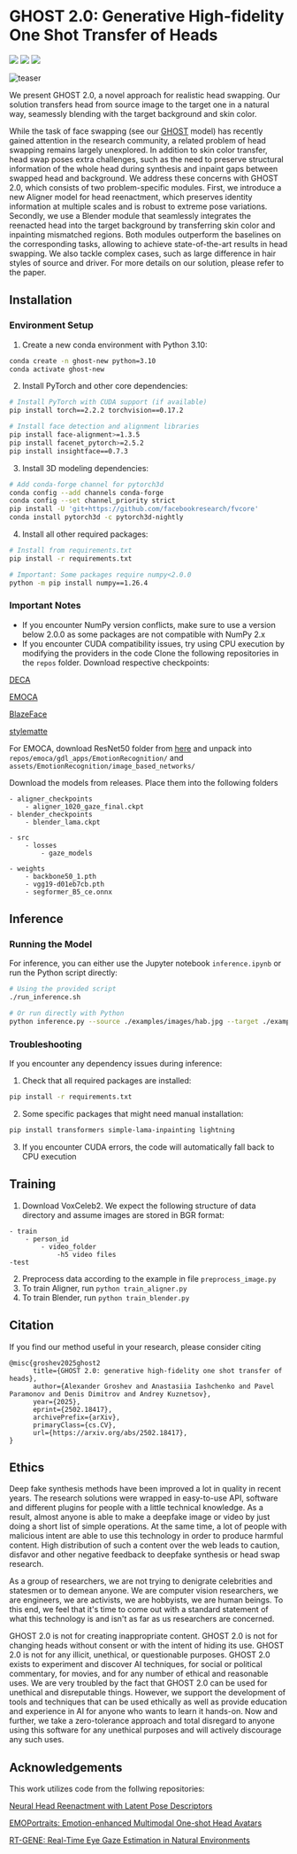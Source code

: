 # GHOST 2.0: Generative High-fidelity One Shot Transfer of Heads

<a href='https://arxiv.org/abs/2502.18417'><img src='https://img.shields.io/badge/Paper-Arxiv-red'></a>        <a href='https://huggingface.co/spaces/ai-forever/GHOST-2.0'><img src='https://img.shields.io/badge/%F0%9F%A4%97%20Hugging%20Face-Demo-green'></a>        <a href='https://ai-forever.github.io/ghost-2.0/'><img src='https://img.shields.io/badge/Project-Page-blue?style=flat&logo=Google%20chrome&logoColor=blue'></a>

![teaser](https://github.com/user-attachments/assets/60b35f78-99d6-4c4a-90b4-b694402c9e6c)


We present GHOST 2.0, a novel approach for realistic head swapping. Our solution transfers head from source image to the target one in a natural way, seamessly blending with the target background and skin color.

While the task of face swapping (see our [GHOST](https://github.com/ai-forever/ghost) model) has recently gained attention in the research community, a related problem of head swapping remains largely unexplored. In addition to skin color transfer, head swap poses extra challenges, such as the need to preserve structural information of the whole head during synthesis and inpaint gaps between swapped head and background. We address these concerns with GHOST 2.0, which consists of two problem-specific modules. First, we introduce a new Aligner model for head reenactment, which preserves identity information at multiple scales and is robust to extreme pose variations. Secondly, we use a Blender module that seamlessly integrates the reenacted head into the target background by transferring skin color and inpainting mismatched regions. Both modules outperform the baselines on the corresponding tasks, allowing to achieve state-of-the-art results in head swapping. We also tackle complex cases, such as large difference in hair styles of source and driver. For more details on our solution, please refer to the paper.

## Installation

### Environment Setup

1. Create a new conda environment with Python 3.10:
```bash
conda create -n ghost-new python=3.10
conda activate ghost-new
```

2. Install PyTorch and other core dependencies:
```bash
# Install PyTorch with CUDA support (if available)
pip install torch==2.2.2 torchvision==0.17.2

# Install face detection and alignment libraries
pip install face-alignment>=1.3.5
pip install facenet_pytorch>=2.5.2
pip install insightface==0.7.3
```

3. Install 3D modeling dependencies:
```bash
# Add conda-forge channel for pytorch3d
conda config --add channels conda-forge
conda config --set channel_priority strict
pip install -U 'git+https://github.com/facebookresearch/fvcore'
conda install pytorch3d -c pytorch3d-nightly
```

4. Install all other required packages:
```bash
# Install from requirements.txt
pip install -r requirements.txt

# Important: Some packages require numpy<2.0.0
python -m pip install numpy==1.26.4
```

### Important Notes
- If you encounter NumPy version conflicts, make sure to use a version below 2.0.0 as some packages are not compatible with NumPy 2.x
- If you encounter CUDA compatibility issues, try using CPU execution by modifying the providers in the code
Clone the following repositories in the ```repos``` folder. Download respective checkpoints:

[DECA](https://github.com/yfeng95/DECA)

[EMOCA](https://github.com/anastasia-yaschenko/EMOCA)

[BlazeFace](https://github.com/anastasia-yaschenko/BlazeFace_PyTorch)

[stylematte](https://github.com/chroneus/stylematte)

For EMOCA, download ResNet50 folder from [here](https://github.com/anastasia-yaschenko/emoca/releases/tag/resnet) and unpack into ```repos/emoca/gdl_apps/EmotionRecognition/``` and ```assets/EmotionRecognition/image_based_networks/```

Download the models from releases. Place them into the following folders
```
- aligner_checkpoints
    - aligner_1020_gaze_final.ckpt
- blender_checkpoints
    - blender_lama.ckpt

- src
    - losses
        - gaze_models

- weights
    - backbone50_1.pth
    - vgg19-d01eb7cb.pth
    - segformer_B5_ce.onnx
```

## Inference

### Running the Model
For inference, you can either use the Jupyter notebook ```inference.ipynb``` or run the Python script directly:

```bash
# Using the provided script
./run_inference.sh

# Or run directly with Python
python inference.py --source ./examples/images/hab.jpg --target ./examples/images/elon.jpg --save_path result.png
```

### Troubleshooting
If you encounter any dependency issues during inference:

1. Check that all required packages are installed:
```bash
pip install -r requirements.txt
```

2. Some specific packages that might need manual installation:
```bash
pip install transformers simple-lama-inpainting lightning
```

3. If you encounter CUDA errors, the code will automatically fall back to CPU execution

## Training
1. Download VoxCeleb2. We expect the following structure of data directory and assume images are stored in BGR format:
```
- train
    - person_id
        - video_folder
            -h5 video files
-test
```
2. Preprocess data according to the example in file ```preprocess_image.py```
3. To train Aligner, run ```python train_aligner.py```
4. To train Blender, run ```python train_blender.py```

## Citation
If you find our method useful in your research, please consider citing
```
@misc{groshev2025ghost2
      title={GHOST 2.0: generative high-fidelity one shot transfer of heads},
      author={Alexander Groshev and Anastasiia Iashchenko and Pavel Paramonov and Denis Dimitrov and Andrey Kuznetsov},
      year={2025},
      eprint={2502.18417},
      archivePrefix={arXiv},
      primaryClass={cs.CV},
      url={https://arxiv.org/abs/2502.18417},
}
```

## Ethics
Deep fake synthesis methods have been improved a lot in quality in recent years. The research solutions were wrapped in easy-to-use API, software and different plugins for people with a little technical knowledge. As a result, almost anyone is able to make a deepfake image or video by just doing a short list of simple operations. At the same time, a lot of people with malicious intent are able to use this technology in order to produce harmful content. High distribution of such a content over the web leads to caution, disfavor and other negative feedback to deepfake synthesis or head swap research.

As a group of researchers, we are not trying to denigrate celebrities and statesmen or to demean anyone. We are computer vision researchers, we are engineers, we are activists, we are hobbyists, we are human beings. To this end, we feel that it's time to come out with a standard statement of what this technology is and isn't as far as us researchers are concerned.

GHOST 2.0 is not for creating inappropriate content.
GHOST 2.0 is not for changing heads without consent or with the intent of hiding its use.
GHOST 2.0 is not for any illicit, unethical, or questionable purposes.
GHOST 2.0 exists to experiment and discover AI techniques, for social or political commentary, for movies, and for any number of ethical and reasonable uses.
We are very troubled by the fact that GHOST 2.0 can be used for unethical and disreputable things. However, we support the development of tools and techniques that can be used ethically as well as provide education and experience in AI for anyone who wants to learn it hands-on. Now and further, we take a zero-tolerance approach and total disregard to anyone using this software for any unethical purposes and will actively discourage any such uses.

## Acknowledgements
This work utilizes code from the follwing repositories:

[Neural Head Reenactment with Latent Pose Descriptors](https://github.com/shrubb/latent-pose-reenactment)

[EMOPortraits: Emotion-enhanced Multimodal One-shot Head Avatars](https://github.com/neeek2303/EMOPortraits)

[RT-GENE: Real-Time Eye Gaze Estimation in Natural Environments](https://github.com/Tobias-Fischer/rt_gene?tab=readme-ov-file)
